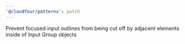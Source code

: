 ```yaml
---
'@cloudfour/patterns': patch
---
```


Prevent focused input outlines from being cut off by adjacent elements inside of Input Group objects
